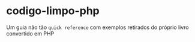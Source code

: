 # codigo-limpo-php
Um guia não tão `quick reference` com exemplos retirados do próprio livro convertido em PHP
